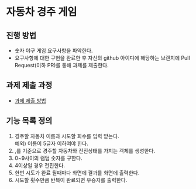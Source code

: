 # 자동차 경주 게임
## 진행 방법
* 숫자 야구 게임 요구사항을 파악한다.
* 요구사항에 대한 구현을 완료한 후 자신의 github 아이디에 해당하는 브랜치에 Pull Request(이하 PR)를 통해 과제를 제출한다.

## 과제 제출 과정
* [과제 제출 방법](https://github.com/next-step/nextstep-docs/tree/master/precourse)

## 기능 목록 정의
1. 경주할 자동차 이름과 시도할 회수를 입력 받는다.  
   예외)  이름이 5글자 이하여야 한다.
2. ,를 기준으로 경주할 자동차와 전진상태를 가지는 객체를 생성한다.
3. 0~9사이의 램덤 숫자를 구한다.
4. 4이상일 경우 전진한다.
5. 한번 시도가 완료 될때마다 화면에 결과를 화면에 출력한다.
6. 시도할 횟수만큼 반복이 완료되면 우승자를 출력한다.






